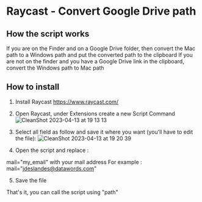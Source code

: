 # Raycast - Convert Google Drive path

## How the script works
If you are on the Finder and on a Google Drive folder, then convert the Mac path to a Windows path and put the converted path to the clipboard
If you are not on the finder and you have a Google Drive link in the clipboard, convert the Windows path to Mac path

## How to install
1. Install Raycast https://www.raycast.com/
2. Open Raycast, under Extensions create a new Script Command
![CleanShot 2023-04-13 at 19 13 13](https://user-images.githubusercontent.com/47465584/231834834-68c5a745-4378-4bb2-9c14-60e934d7ac71.jpg)

3. Select all field as follow and save it where you want (you'll have to edit the file):
![CleanShot 2023-04-13 at 19 20 39](https://user-images.githubusercontent.com/47465584/231836290-6743b64c-4d4d-4446-a8d5-002a7509856a.jpg)

4. Open the script and replace :

mail="my_email" with your mail address
For example : mail="jdeslandes@datawords.com"

5. Save the file

That's it, you can call the script using "path" 
